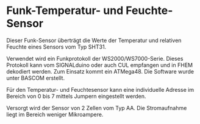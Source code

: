 # Funk-Temperatur- und Feuchte-Sensor

Dieser Funk-Sensor überträgt die Werte der Temperatur und relativen Feuchte eines Sensors vom Typ SHT31.

Verwendet wird ein Funkprotokoll der WS2000/WS7000-Serie. Dieses Protokoll kann vom SIGNALduino oder auch CUL empfangen und in FHEM dekodiert werden.
Zum Einsatz kommt ein ATMega48. Die Software wurde unter BASCOM erstellt.

Für den Temperatur- und Feuchtesensor kann eine individuelle Adresse im Bereich von 0 bis 7 mittels Jumpern eingestellt werden.

Versorgt wird der Sensor von 2 Zellen vom Typ AA. Die Stromaufnahme liegt im Bereich weniger Mikroampere.



